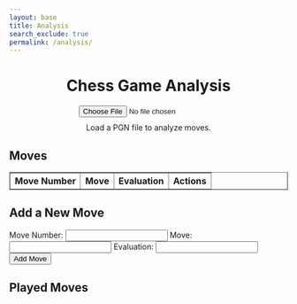 ```yaml
---
layout: base
title: Analysis
search_exclude: true
permalink: /analysis/
---
```


<link rel="stylesheet"
			href="https://unpkg.com/@chrisoakman/chessboardjs@1.0.0/dist/chessboard-1.0.0.min.css"
			integrity="sha384-q94+BZtLrkL1/ohfjR8c6L+A6qzNH9R2hBLwyoAfu3i/WCvQjzL2RQJ3uNHDISdU"
			crossorigin="anonymous">

<h1 style="text-align:center;">Chess Game Analysis</h1>
<div style="text-align:center; margin-bottom: 10px;">
    <input type="file" id="file-input" accept=".pgn" />
</div>
<div class="container">
    <div id="board-container">
        <div id="board" style="width: 400px; margin: auto;"></div>
        <div id="status" style="text-align:center; margin-top: 10px;">Load a PGN file to analyze moves.</div>
    </div>
</div>

<!-- New Section for Moves and Played Moves List -->
<div id="moves-container" style="margin-top: 20px;">
    <h2>Moves</h2>
    <table id="moves-table" border="1" style="width: 100%; text-align: left;">
        <thead>
            <tr>
                <th>Move Number</th>
                <th>Move</th>
                <th>Evaluation</th>
                <th>Actions</th>
            </tr>
        </thead>
        <tbody>
            <!-- Dynamically populated rows -->
        </tbody>
    </table>
</div>

<div id="add-move-container" style="margin-top: 20px;">
    <h2>Add a New Move</h2>
    <form id="add-move-form">
        <label for="move-number">Move Number:</label>
        <input type="number" id="move-number" name="move_number" required />
        <label for="move">Move:</label>
        <input type="text" id="move" name="move" required />
        <label for="evaluation">Evaluation:</label>
        <input type="number" step="0.1" id="evaluation" name="evaluation" required />
        <button type="submit">Add Move</button>
    </form>
</div>

<div id="played-moves-container" style="margin-top: 20px;">
    <h2>Played Moves</h2>
    <ul id="played-moves-list">
        <!-- Dynamically populated list -->
    </ul>
</div>
<!-- End New Section -->

<script src="https://cdnjs.cloudflare.com/ajax/libs/chess.js/0.10.3/chess.min.js"></script>
<script src="https://code.jquery.com/jquery-3.5.1.min.js"
			integrity="sha384-ZvpUoO/+PpLXR1lu4jmpXWu80pZlYUAfxl5NsBMWOEPSjUn/6Z/hRTt8+pR6L4N2"
			crossorigin="anonymous"></script>
<script src="https://unpkg.com/@chrisoakman/chessboardjs@1.0.0/dist/chessboard-1.0.0.min.js"
			integrity="sha384-8Vi8VHwn3vjQ9eUHUxex3JSN/NFqUg3QbPyX8kWyb93+8AC/pPWTzj+nHtbC5bxD"
			crossorigin="anonymous"></script>

<script>
    const board = Chessboard('board', {
        position: 'start',
        draggable: false,
        pieceTheme: 'https://chessboardjs.com/img/chesspieces/wikipedia/{piece}.png',
    });

    const game = new Chess();
    let moveIndex = 0; // Tracks the current move in the PGN
    let moveHistory = [];

    const statusEl = document.getElementById('status');
    const fileInput = document.getElementById('file-input');

    // Handle PGN file upload
    fileInput.addEventListener('change', handleFileUpload);

    function handleFileUpload(event) {
        const file = event.target.files[0];
        const reader = new FileReader();

        reader.onload = function (e) {
            const pgn = e.target.result;

            if (game.load_pgn(pgn)) {
                moveHistory = game.history({ verbose: true });
                moveIndex = 0;
                updateBoard();
                statusEl.textContent = "Use Arrow Keys to navigate moves.";
            } else {
                alert("Invalid PGN file. Please upload a valid PGN file.");
            }
        };

        reader.readAsText(file);
    }

    // Function to update board based on moveIndex
    function updateBoard() {
        game.reset();
        for (let i = 0; i < moveIndex; i++) {
            game.move(moveHistory[i]);
        }
        board.position(game.fen());

        // Fetch the evaluation of the current position
        fetchMoveEvaluation(game.fen(), lastEvaluation)
            .then(data => {
                if (data) {
                    // Update the status element with the evaluation and status
                    statusEl.textContent = `Evaluation: ${data.evaluation}, Status: ${data.status}, Best Move: ${data.best_move}`;
                    // Store the current evaluation for the next move
                    lastEvaluation = data.evaluation;
                }
            })
            .catch(error => {
                console.error("Failed to fetch move evaluation:", error);
            });
    }

    const pythonURI = 'http://127.0.0.1:8887/api/evaluation'; // Replace with your backend API URL

    // New Variables and Functions for Moves and Played Moves
    const movesTableBody = document.querySelector('#moves-table tbody');
    const playedMovesList = document.querySelector('#played-moves-list');
    const addMoveForm = document.querySelector('#add-move-form');

    // Fetch all moves from the backend
    async function fetchMoves() {
        try {
            const response = await fetch(pythonURI);
            const moves = await response.json();
            populateMovesTable(moves);
        } catch (error) {
            console.error('Error fetching moves:', error);
        }
    }

    // Populate moves table
    function populateMovesTable(moves) {
        movesTableBody.innerHTML = '';
        moves.forEach(move => {
            const row = document.createElement('tr');
            row.innerHTML = `
                <td>${move.move_number}</td>
                <td>${move.move}</td>
                <td>${move.evaluation}</td>
                <td>
                    <button onclick="markAsPlayed(${move.id}, '${move.move}')">Played</button>
                    <button onclick="removeMove(${move.id})">Remove</button>
                </td>
            `;
            movesTableBody.appendChild(row);
        });
    }

    // Add new move
    addMoveForm.addEventListener('submit', async (event) => {
        event.preventDefault();
        const moveNumber = document.querySelector('#move-number').value;
        const move = document.querySelector('#move').value;
        const evaluation = document.querySelector('#evaluation').value;

        try {
            const response = await fetch(pythonURI, {
                method: 'POST',
                headers: { 'Content-Type': 'application/json' },
                body: JSON.stringify({
                    move_number: parseInt(moveNumber, 10),
                    move: move,
                    evaluation: parseFloat(evaluation)
                })
            });

            if (response.ok) {
                fetchMoves(); // Refresh the table
                addMoveForm.reset();
            } else {
                console.error('Failed to add move.');
            }
        } catch (error) {
            console.error('Error adding move:', error);
        }
    });

    // Mark move as played
    async function markAsPlayed(id, move) {
        try {
            const response = await fetch(pythonURI, {
                method: 'PUT',
                headers: { 'Content-Type': 'application/json' },
                body: JSON.stringify({ id: id, played: true }),
            });

            if (response.ok) {
                const playedMove = document.createElement('li');
                playedMove.textContent = move;
                playedMovesList.appendChild(playedMove);
                fetchMoves(); // Refresh the table
            } else {
                console.error('Failed to mark move as played.');
            }
        } catch (error) {
            console.error('Error marking move as played:', error);
        }
    }

    // Remove move
    async function removeMove(id) {
        try {
            const response = await fetch(pythonURI, {
                method: 'DELETE',
                headers: { 'Content-Type': 'application/json' },
                body: JSON.stringify({ id: id }),
            });

            if (response.ok) {
                fetchMoves(); // Refresh the table
            } else {
                console.error('Failed to remove move.');
            }
        } catch (error) {
            console.error('Error removing move:', error);
        }
    }

    // Variable to store the last evaluation
    let lastEvaluation = 0.0;

    // Handle Arrow Key Navigation
    document.addEventListener('keydown', function (e) {
        if (!moveHistory.length) return;

        if (e.key === 'ArrowRight') {
            if (moveIndex < moveHistory.length) moveIndex++;
            updateBoard();
        } else if (e.key === 'ArrowLeft') {
            if (moveIndex > 0) moveIndex--;
            updateBoard();
        }
    });

    // Initialize
    fetchMoves();
</script>
